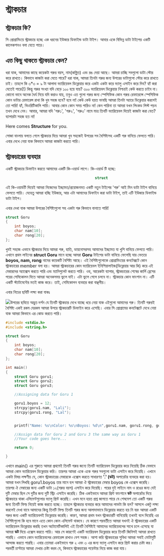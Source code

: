 # স্ট্রাকচার

## স্ট্রাকচার কি?

সি প্রোগ্রামিংয়ে স্ট্রাকচার হচ্ছে এক ধরনের ইউজার ডিফাইন্ড ডাটা টাইপ। আবার একে বিভিন্ন ডাটা টাইপের একটি কালেকশনও বলা যেতে পারে।

## এত কিছু থাকতে স্ট্রাকচার কেন?

ধরা যাক, আমাদের কাছে কয়েকটা গরুর বয়স, নাম(কল্পিত) এবং রঙ দেয়া আছে। আমরা চাচ্ছি সবগুলো ডাটা স্টোর করে রাখতে। কিভাবে কাজটা করা যেতে পারে? ধরা যাক, আমরা তিনটা গরুর জন্য উপরের ডাটাগুলো স্টোর করে রাখতে চাই। তাহলে কি ৩\*৩ = ৯ টা আলাদা ভ্যারিয়েবল ডিক্লেয়ার করে একটা একটা করে ভ্যালু এসাইন করে দিব? হ্যাঁ করা যেতেই পারে(!) কিন্তু গরুর সংখ্যা যদি বেড়ে ১০০ হয়ে যায়? ৩০০ ভ্যারিয়েবল ডিক্লেয়ার নিশ্চয়ই কেউ করতে চাইব না। কোনো ভাবে অনেক ধৈর্য নিয়ে যদি করাও যায়, তবুও এত গুলো গরুর জন্য স্পেসিফিক কোন গরুর রেফারেন্সে স্পেসিফিক কোন ডাটার রেফারেন্স রাখা কি খুব সহজ হবে? হবে না! কেউ কেউ হয়ত ভাবছি আমরা তিনটা অ্যারে ডিক্লেয়ার করলেই তো পারি! হ্যাঁ, থিওরিটিকালি পারি। আবার কোন কোন সময় পারিও না! কেন পারিনা তা আমরা যখন লিংকড লিস্ট পড়ব তখন দেখে নেব। আবার, আমরা যদি 'গরু১', 'গরু২', 'গরু৩' নামে মাত্র তিনটি ভ্যারিয়েবল দিয়েই কাজটা করা যেত? ব্যাপারটা সহজ হত না!

Here comes **Structure** for you.

সোজা বাংলায় বলতে গেলে স্ট্রাকচার দিয়ে আমরা খুব সহজেই উপরের সব বৈশিষ্ট্যসহ একটি গরু বানিয়ে ফেলতে পারি। এবার দেখে নেয়া যাক কিভাবে আমরা কাজটা করতে পারি।

## স্ট্রাকচারের ব্যবহার

একটি স্ট্রাকচার ডিফাইন করতে আমাদের একটি কি-ওয়ার্ড লাগে। কি-ওয়ার্ড টি হচ্ছে:

```c
                                         struct
```

এই কি-ওয়ার্ডটি দিয়েই আমরা নিজেদের ইচ্ছামত/প্রয়োজনমত একটি নতুন টাইপের 'গরু' আই মিন ডাটা টাইপ বানিয়ে ফেলতে পারি। যেহেতু আমরা হচ্ছি ইউজার, আর এটা আমাদের ডিফাইন করা ডাটা টাইপ, তাই এটি ইউজার ডিফাইন্ড ডাটা টাইপ।

এবার দেখা যাক আমরা উপরের বৈশিষ্ট্যগুলো সহ একটা গরু কিভাবে বানাতে পারি!

```c
struct Goru
{
    int boyos;
    char nam[10];
    char rong[20];
};
```

খুবই সহজে এভাবে স্ট্রাকচার দিয়ে আমরা গরু, হাতি, ডায়নোসরসহ আমাদের ইচ্ছামত যা খুশি বানিয়ে ফেলতে পারি। এখানে প্রথম লাইনের **struct Goru** মানে হচ্ছে আমরা **Goru** টাইপের ডাটা বানিয়ে ফেলেছি যার ভেতরে **boyos, nam, rong** নামের কয়েকটি বৈশিষ্ট্য আছে। এই বৈশিষ্ট্যগুলোকে প্রোগ্রামিংয়ের কনটেক্সটে কোন স্ট্রাকচারের member বলা হয়। আমরা স্ট্রাকচারের কোন ভ্যারিয়েবল ইনিশিয়ালাইজ(ডিক্লেয়ার আর কি) করে এই মেম্বারদের অ্যাক্সেস করতে পারি এবং ম্যানিপুলেট করতে পারি। ওহ, আরেকটা ব্যাপার, স্ট্রাকচারের শেষের কার্লি ব্রেসের পরের সেমিকোলন দিতে আমরা অনেকসময় ভুলে যাই। এটা ভুলে গেলে চলবে না। স্ট্রাকচার কোন ফাংশান না। এটি একটি স্ট্যাটমেন্টের মতই কাজ করে। তাই, সেমিকোলন ব্যবহার করা বাঞ্ছনীয়।

এবার নিচের ছবিটি লক্ষ্য করা যাকঃ

![](.gitbook/assets/struct.png)উপরের ছবিতে অদ্ভুত দর্শন যে তিনটি স্ট্রাকচার দেখে যাচ্ছে ধরে নেয়া যাক এইগুলো আমাদের গরু। তিনটি গরুরই বৈশিষ্ট্য একই রকম যেরকম আমরা উপরে স্ট্রাকচারটি ডিফাইন করে এসেছি। এবার সি প্রোগ্রামের কনটেক্সটে দেখে নেয়া যাক আমরা কিভাবে এর কোড করতে পারি।

```c
#include <stdio.h>
#include <string.h>

struct Goru
{
    int boyos;
    char nam[10];
    char rong[20];
};

int main()
{
    struct Goru goru1;
    struct Goru goru2;
    struct Goru goru3;

    //Assigning data for Goru 1

    goru1.boyos = 12;
    strcpy(goru1.nam, "Lali");
    strcpy(goru1.rong, "Lal");


    printf("Name: %s\nColor: %s\nBoyos: %d\n",goru1.nam, goru1.rong, goru1.boyos);

    //Assign data for Goru 2 and Goru 3 the same way as Goru 1
    //Your code goes here...

    return 0;

}
```

এখানে main() এর শুরুতে আমরা প্রথমেই তিনটি গরুর জন্যে তিনটি ভ্যারিয়েবল ডিক্লেয়ার করে নিয়েছি ঠিক যেভাবে আমরা কোন ভ্যারিয়েবল ডিক্লেয়ার করি। তারপর আমরা একে একে গরুর সবগুলো ডাটা এসাইন করে দিয়েছি। এখানে একটা বিষয় লক্ষণীয় যে, কোন স্ট্রাকচারের মেম্বারকে এক্সেস করতে সাধারণত **'.' (ডট)** অপারেটর ব্যবহার করা হয়। আমরা যখন লিখছি goru1.boyos তার মানে হল আমরা ঐ স্ট্রাকচারের মেম্বার boyos কে এক্সেস করেছি। তারপর ঐ মেম্বারের জন্য একটি ডাটা ১২(গরুর বয়স) এসাইন করে দিয়েছি। পরের দুই লাইনে নাম ও রঙের জন্য যেই দুটি মেম্বার ছিল সে দুটির জন্য দুটি স্ট্রিং এসাইন করেছি। ঠিক একইভাবে আমরা প্রিন্ট ফাংশানে **ডট** অপারেটর দিয়ে স্ট্রাকচারে থাকা এলিমেন্টগুলোর ভ্যালু প্রিন্ট করেছি। এখন মনে হয়ত প্রশ্ন জাগতে পারে যে শেষমেশ তো একটি গরুর জন্য তিনটি ফিল্ড নিয়েই কাজ করতে হচ্ছে। তাহলে স্ট্রাকচার ব্যবহার করে আমাদের লাভটা কি হল? আসলে একটু লক্ষ্য করলেই দেখা যাবে আমাদের কিন্তু তিনটি ফিল্ড তিনটি গরুর জন্য আলাদাভাবে ডিক্লেয়ার করতে হয় নি বরং আমরা একটি গরুর জন্য একটি ভ্যারিয়েবলই ডিক্লেয়ার করেছি। কারণ, আমরা প্রথম যখন স্ট্রাকচারটি বানিয়েছি তখনই বলে দিয়েছি এর বৈশিষ্ট্যগুলো কি হবে মানে এতে কোন কোন এলিমেন্ট থাকবে। যে কারণে পরবর্তীতে আমরা যখনই ঐ স্ট্রাকচারের একটি ভ্যারিয়েবল ডিক্লেয়ার করছি তখন অটোমেটিকালিই এই তিনটি বৈশিষ্ট্যই আমাদের ভ্যারিয়েবলের সাথে চলে এসেছে যা আমরা **ডট** দিয়ে এক্সেস করতে পারি। আর সে কারণেই একটি ভ্যারিয়বল ডিক্লেয়ার করে তিনটি জিনিসই আমরা রাখতে পারছি। এভাবে কোন ভ্যারিয়েবলের রেফারেন্স রাখাও বেশ সহজ। আশা করি স্ট্রাকচারের সুবিধা আমরা সবাই মোটামুটি আন্দাজ করতে পারছি। এবার তোমরা একইভাবে গরু ২ এবং ৩ এর জন্য ভ্যালু এসাইন করে প্রিন্ট করার চেষ্টা কর। পরবর্তী চাপ্টারে আমরা দেখার চেষ্টা করব যে, কিভাবে স্ট্রাকচারের পয়েন্টার নিয়ে কাজ করা যায়।
